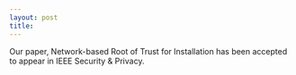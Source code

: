 ```yaml
---
layout: post
title: 
---
```

Our paper, Network-based Root of Trust for Installation has been accepted to appear in IEEE Security & Privacy.

